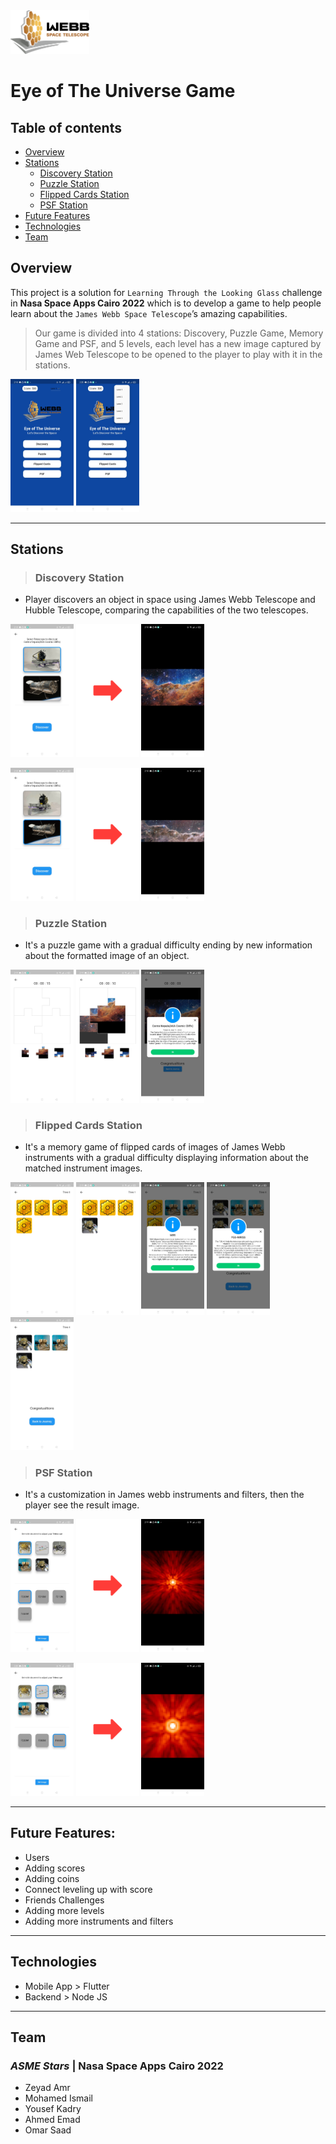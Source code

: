 <img src="client/assets/logo.png"  width="25%">

# Eye of The Universe Game

## Table of contents

- [Overview](#overview)
- [Stations](#stations)
  - [Discovery Station](#discovery-station)
  - [Puzzle Station](#puzzle-station)
  - [Flipped Cards Station](#flipped-cards)
  - [PSF Station](#psf-station)
- [Future Features](#future-features)
- [Technologies](#technologies)
- [Team](#team)

## Overview

This project is a solution for `Learning Through the Looking Glass` challenge in **Nasa Space Apps Cairo 2022** which is to develop a game to help people learn about the `James Webb Space Telescope`’s amazing capabilities.

> Our game is divided into 4 stations: Discovery, Puzzle Game, Memory Game and PSF, and 5 levels, each level has a new image captured by James Web Telescope to be opened to the player to play with it in the stations.

<img src="client/assets/screenshots/01.jpg"  width="20%"> <img src="client/assets/screenshots/22.jpg"  width="20%">

---

## Stations

> ### Discovery Station

- Player discovers an object in space using James Webb Telescope and Hubble Telescope, comparing the capabilities of the two telescopes.

<img src="client/assets/screenshots/03.jpg"  width="20%"  > <img src="client/assets/right-arrow.png"  width="20%"  > <img src="client/assets/screenshots/04.jpg"  width="20%"  >

<img src="client/assets/screenshots/05.jpg"  width="20%"  > <img src="client/assets/right-arrow.png"  width="20%"  > <img src="client/assets/screenshots/06.jpg"  width="20%"  >

> ### Puzzle Station

- It's a puzzle game with a gradual difficulty ending by new information about the formatted image of an object.

<img src="client/assets/screenshots/08.jpg"  width="20%" > <img src="client/assets/screenshots/09.jpg"  width="20%" > <img src="client/assets/screenshots/10.jpg"  width="20%" >

> ### Flipped Cards Station

- It's a memory game of flipped cards of images of James Webb instruments with a gradual difficulty displaying information about the matched instrument images.

<img src="client/assets/screenshots/12.jpg"  width="20%" > <img src="client/assets/screenshots/13.jpg"  width="20%" > <img src="client/assets/screenshots/14.jpg"  width="20%" > <img src="client/assets/screenshots/15.jpg"  width="20%" > <img src="client/assets/screenshots/16.jpg"  width="20%" >

> ### PSF Station

- It's a customization in James webb instruments and filters, then the player see the result image.

<img src="client/assets/screenshots/18.jpg"  width="20%"  > <img src="client/assets/right-arrow.png"  width="20%"  > <img src="client/assets/screenshots/19.jpg"  width="20%"  >

<img src="client/assets/screenshots/20.jpg"  width="20%"  > <img src="client/assets/right-arrow.png"  width="20%"  > <img src="client/assets/screenshots/21.jpg"  width="20%"  >

---

## Future Features:

- Users
- Adding scores
- Adding coins
- Connect leveling up with score
- Friends Challenges
- Adding more levels
- Adding more instruments and filters

---

## Technologies

- Mobile App > Flutter
- Backend > Node JS

---

## Team

### **_ASME Stars_** | Nasa Space Apps Cairo 2022

- Zeyad Amr
- Mohamed Ismail
- Yousef Kadry
- Ahmed Emad
- Omar Saad

